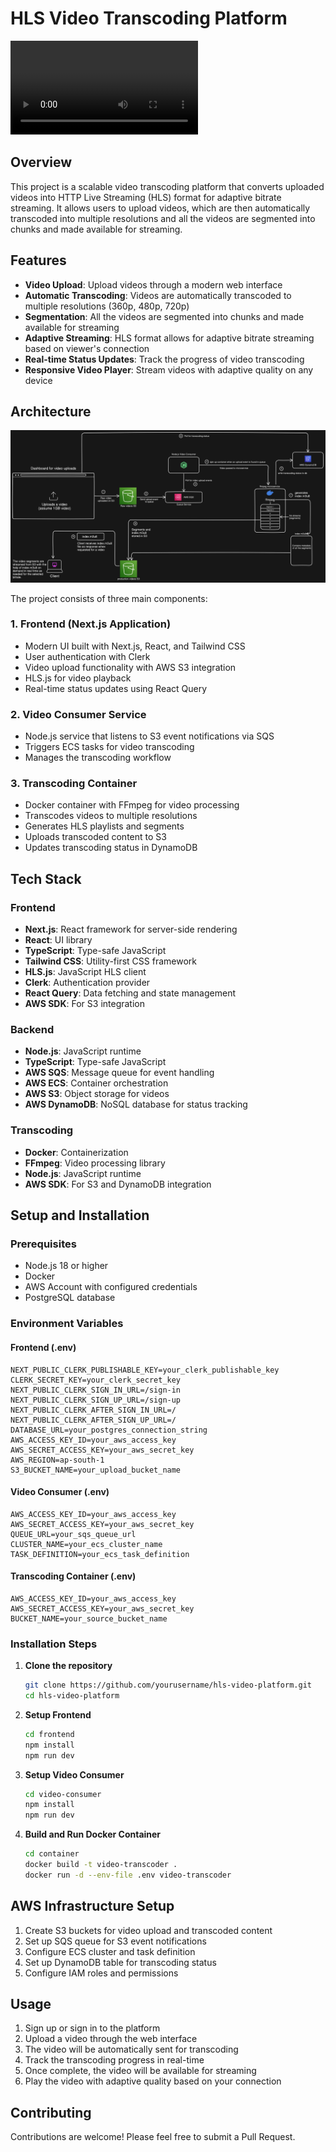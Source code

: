 # HLS Video Transcoding Platform

![Demo Video](HLS-demo-video.mp4)

## Overview

This project is a scalable video transcoding platform that converts uploaded videos into HTTP Live Streaming (HLS) format for adaptive bitrate streaming. It allows users to upload videos, which are then automatically transcoded into multiple resolutions and all the videos are segmented into chunks and made available for streaming.

## Features

- **Video Upload**: Upload videos through a modern web interface
- **Automatic Transcoding**: Videos are automatically transcoded to multiple resolutions (360p, 480p, 720p)
- **Segmentation**: All the videos are segmented into chunks and made available for streaming
- **Adaptive Streaming**: HLS format allows for adaptive bitrate streaming based on viewer's connection
- **Real-time Status Updates**: Track the progress of video transcoding
- **Responsive Video Player**: Stream videos with adaptive quality on any device

## Architecture

![Architecture](architecture-diagram.svg)

The project consists of three main components:

### 1. Frontend (Next.js Application)
- Modern UI built with Next.js, React, and Tailwind CSS
- User authentication with Clerk
- Video upload functionality with AWS S3 integration
- HLS.js for video playback
- Real-time status updates using React Query

### 2. Video Consumer Service
- Node.js service that listens to S3 event notifications via SQS
- Triggers ECS tasks for video transcoding
- Manages the transcoding workflow

### 3. Transcoding Container
- Docker container with FFmpeg for video processing
- Transcodes videos to multiple resolutions
- Generates HLS playlists and segments
- Uploads transcoded content to S3
- Updates transcoding status in DynamoDB

## Tech Stack

### Frontend
- **Next.js**: React framework for server-side rendering
- **React**: UI library
- **TypeScript**: Type-safe JavaScript
- **Tailwind CSS**: Utility-first CSS framework
- **HLS.js**: JavaScript HLS client
- **Clerk**: Authentication provider
- **React Query**: Data fetching and state management
- **AWS SDK**: For S3 integration

### Backend
- **Node.js**: JavaScript runtime
- **TypeScript**: Type-safe JavaScript
- **AWS SQS**: Message queue for event handling
- **AWS ECS**: Container orchestration
- **AWS S3**: Object storage for videos
- **AWS DynamoDB**: NoSQL database for status tracking

### Transcoding
- **Docker**: Containerization
- **FFmpeg**: Video processing library
- **Node.js**: JavaScript runtime
- **AWS SDK**: For S3 and DynamoDB integration

## Setup and Installation

### Prerequisites
- Node.js 18 or higher
- Docker
- AWS Account with configured credentials
- PostgreSQL database

### Environment Variables

#### Frontend (.env)
```
NEXT_PUBLIC_CLERK_PUBLISHABLE_KEY=your_clerk_publishable_key
CLERK_SECRET_KEY=your_clerk_secret_key
NEXT_PUBLIC_CLERK_SIGN_IN_URL=/sign-in
NEXT_PUBLIC_CLERK_SIGN_UP_URL=/sign-up
NEXT_PUBLIC_CLERK_AFTER_SIGN_IN_URL=/
NEXT_PUBLIC_CLERK_AFTER_SIGN_UP_URL=/
DATABASE_URL=your_postgres_connection_string
AWS_ACCESS_KEY_ID=your_aws_access_key
AWS_SECRET_ACCESS_KEY=your_aws_secret_key
AWS_REGION=ap-south-1
S3_BUCKET_NAME=your_upload_bucket_name
```

#### Video Consumer (.env)
```
AWS_ACCESS_KEY_ID=your_aws_access_key
AWS_SECRET_ACCESS_KEY=your_aws_secret_key
QUEUE_URL=your_sqs_queue_url
CLUSTER_NAME=your_ecs_cluster_name
TASK_DEFINITION=your_ecs_task_definition
```

#### Transcoding Container (.env)
```
AWS_ACCESS_KEY_ID=your_aws_access_key
AWS_SECRET_ACCESS_KEY=your_aws_secret_key
BUCKET_NAME=your_source_bucket_name
```

### Installation Steps

1. **Clone the repository**
   ```bash
   git clone https://github.com/yourusername/hls-video-platform.git
   cd hls-video-platform
   ```

2. **Setup Frontend**
   ```bash
   cd frontend
   npm install
   npm run dev
   ```

3. **Setup Video Consumer**
   ```bash
   cd video-consumer
   npm install
   npm run dev
   ```

4. **Build and Run Docker Container**
   ```bash
   cd container
   docker build -t video-transcoder .
   docker run -d --env-file .env video-transcoder
   ```

## AWS Infrastructure Setup

1. Create S3 buckets for video upload and transcoded content
2. Set up SQS queue for S3 event notifications
3. Configure ECS cluster and task definition
4. Set up DynamoDB table for transcoding status
5. Configure IAM roles and permissions

## Usage

1. Sign up or sign in to the platform
2. Upload a video through the web interface
3. The video will be automatically sent for transcoding
4. Track the transcoding progress in real-time
5. Once complete, the video will be available for streaming
6. Play the video with adaptive quality based on your connection

## Contributing

Contributions are welcome! Please feel free to submit a Pull Request.
